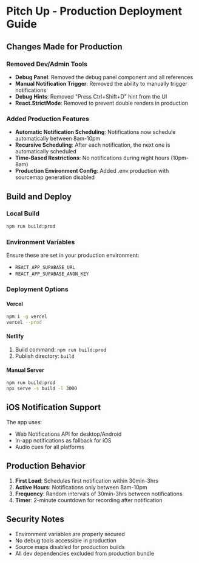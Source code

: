 # Pitch Up - Production Deployment Guide

## Changes Made for Production

### Removed Dev/Admin Tools
- **Debug Panel**: Removed the debug panel component and all references
- **Manual Notification Trigger**: Removed the ability to manually trigger notifications
- **Debug Hints**: Removed "Press Ctrl+Shift+D" hint from the UI
- **React.StrictMode**: Removed to prevent double renders in production

### Added Production Features
- **Automatic Notification Scheduling**: Notifications now schedule automatically between 8am-10pm
- **Recursive Scheduling**: After each notification, the next one is automatically scheduled
- **Time-Based Restrictions**: No notifications during night hours (10pm-8am)
- **Production Environment Config**: Added .env.production with sourcemap generation disabled

## Build and Deploy

### Local Build
```bash
npm run build:prod
```

### Environment Variables
Ensure these are set in your production environment:
- `REACT_APP_SUPABASE_URL`
- `REACT_APP_SUPABASE_ANON_KEY`

### Deployment Options

#### Vercel
```bash
npm i -g vercel
vercel --prod
```

#### Netlify
1. Build command: `npm run build:prod`
2. Publish directory: `build`

#### Manual Server
```bash
npm run build:prod
npx serve -s build -l 3000
```

## iOS Notification Support

The app uses:
- Web Notifications API for desktop/Android
- In-app notifications as fallback for iOS
- Audio cues for all platforms

## Production Behavior

1. **First Load**: Schedules first notification within 30min-3hrs
2. **Active Hours**: Notifications only between 8am-10pm
3. **Frequency**: Random intervals of 30min-3hrs between notifications
4. **Timer**: 2-minute countdown for recording after notification

## Security Notes

- Environment variables are properly secured
- No debug tools accessible in production
- Source maps disabled for production builds
- All dev dependencies excluded from production bundle